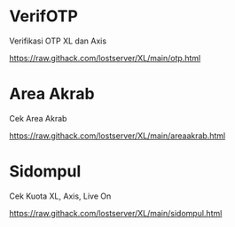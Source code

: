 # VerifOTP
Verifikasi OTP XL dan Axis

https://raw.githack.com/lostserver/XL/main/otp.html

# Area Akrab
Cek Area Akrab

https://raw.githack.com/lostserver/XL/main/areaakrab.html

# Sidompul
Cek Kuota XL, Axis, Live On

https://raw.githack.com/lostserver/XL/main/sidompul.html

